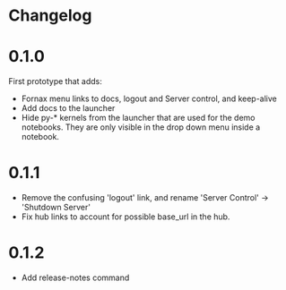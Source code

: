 # Changelog

# 0.1.0

First prototype that adds:

- Fornax menu links to docs, logout and Server control, and keep-alive
- Add docs to the launcher
- Hide py-\* kernels from the launcher that are used for the demo notebooks. They are
  only visible in the drop down menu inside a notebook.

# 0.1.1

- Remove the confusing 'logout' link, and rename 'Server Control' -> 'Shutdown Server'
- Fix hub links to account for possible base_url in the hub.

# 0.1.2

- Add release-notes command

<!-- <START NEW CHANGELOG ENTRY> -->

<!-- <END NEW CHANGELOG ENTRY> -->
